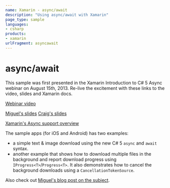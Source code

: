 ```yaml
---
name: Xamarin - async/await
description: "Using async/await with Xamarin"
page_type: sample
languages:
- csharp
products:
- xamarin
urlFragment: asyncawait
---
```

# async/await

This sample was first presented in the Xamarin Introduction to C# 5 Async webinar on August 15th, 2013. Re-live the excitement with these links to the video, slides and Xamarin docs.

[Webinar video](http://xamarin.wistia.com/medias/k27mc627xz)

[Miguel's slides](http://www.slideshare.net/Xamarin/xamarin-asyncwebinar-2013) [Craig's slides](http://www.slideshare.net/Xamarin/c-async-on-ios-and-android-craig-dunn-developer-evangelist-at-xamarin)

[Xamarin's Async support overview](https://docs.microsoft.com/xamarin/cross-platform/platform/async)

The sample apps (for iOS and Android) has two examples:

- a  simple text & image download using the new C# 5 `async` and `await` syntax.
- another example that shows how to download multiple files in the background and report download progress using `IProgress<T>`/`Progress<T>`. It also demonstrates how to cancel the background downloads using a `CancellationTokenSource`.

Also check out [Miguel's blog post on the subject](http://tirania.org/blog/archive/2013/Aug-15.html).

